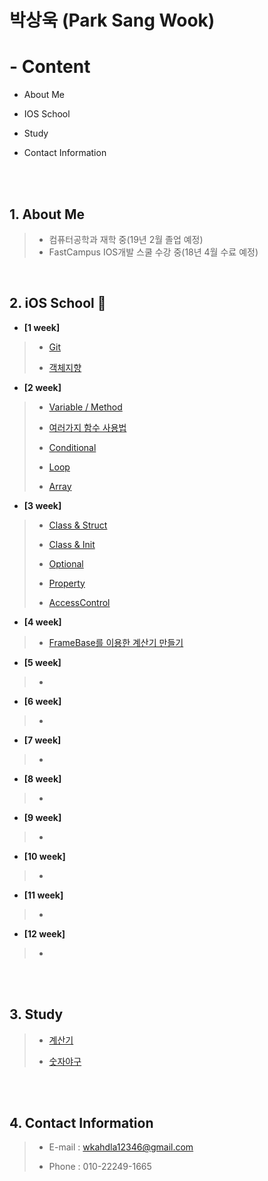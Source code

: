 # 박상욱 (Park Sang Wook)

# - Content

- About Me

- IOS School

- Study

- Contact Information

<br><br>

## 1. About Me

>- 컴퓨터공학과 재학 중(19년 2월 졸업 예정)
>- FastCampus IOS개발 스쿨 수강 중(18년 4월 수료 예정)

<br>

## 2. iOS School 🍎

- **[1 week]**

>- [Git](https://github.com/wargi/SangWookPark_IOS_School6/blob/master/Class/GIT/readme.md)
>
>- [객체지향](https://github.com/wargi/SangWookPark_IOS_School6/tree/master/Class/ObjectOriented%20Programming)

- **[2 week]**

>- [Variable / Method](https://github.com/wargi/SangWookPark_IOS_School6/blob/master/Class/VariableAndMethod/readme.md)
>
>- [여러가지 함수 사용법](https://github.com/wargi/SangWookPark_IOS_School6/blob/master/Class/Method/readme.md)
>
>- [Conditional](https://github.com/wargi/SangWookPark_IOS_School6/blob/master/Class/Conditional/readme.md)
>
>- [Loop](https://github.com/wargi/SangWookPark_IOS_School6/blob/master/Class/Loop/readme.md)
>
>- [Array](https://github.com/wargi/SangWookPark_IOS_School6/tree/master/Class/Array)
>

- **[3 week]**

>- [Class & Struct](https://github.com/wargi/SangWookPark_IOS_School6/tree/master/Class/ClassAndStruct)
>
>- [Class & Init]()
>
>- [Optional](https://github.com/wargi/SangWookPark_IOS_School6/tree/master/Class/Optional)
>
>- [Property]()
>
>- [AccessControl](https://github.com/wargi/SangWookPark_IOS_School6/tree/master/Class/AccessControl)

- **[4 week]**

>- [FrameBase를 이용한 계산기 만들기](https://github.com/wargi/SangWookPark_IOS_School6/blob/master/Practice/Calculator3/Calculator3/ViewController.swift)

- **[5 week]**

>-

- **[6 week]**

>-

- **[7 week]**

>-

- **[8 week]**

>-

- **[9 week]**

>-

- **[10 week]**

>-

- **[11 week]**

>-

- **[12 week]**

>-


<br><br>

## 3. Study

>- [계산기](https://github.com/wargi/SangWookPark_IOS_School6/blob/master/Study/Cal/Cal/ViewController.swift)
>
>- [숫자야구](https://github.com/wargi/SangWookPark_IOS_School6/blob/master/Study/BaseballGame/BaseballGame/ViewController.swift)

<br><br>

## 4. Contact Information

> - E-mail : wkahdla12346@gmail.com
>
> - Phone : 010-22249-1665


